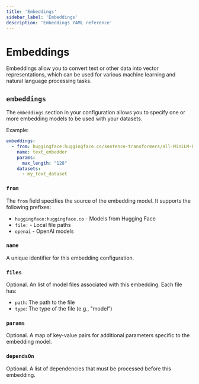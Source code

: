 ```yaml
---
title: 'Embeddings'
sidebar_label: 'Embeddings'
description: 'Embeddings YAML reference'
---
```


# Embeddings

Embeddings allow you to convert text or other data into vector representations, which can be used for various machine learning and natural language processing tasks.

## `embeddings`

The `embeddings` section in your configuration allows you to specify one or more embedding models to be used with your datasets.

Example:

```yaml
embeddings:
  - from: huggingface:huggingface.co/sentence-transformers/all-MiniLM-L6-v2:latest
    name: text_embedder
    params:
      max_length: "128"
    datasets:
      - my_text_dataset
```

### `from`

The `from` field specifies the source of the embedding model. It supports the following prefixes:

- `huggingface:huggingface.co` - Models from Hugging Face
- `file:` - Local file paths
- `openai` - OpenAI models

### `name`

A unique identifier for this embedding configuration.

### `files`

Optional. An list of model files associated with this embedding. Each file has:

- `path`: The path to the file
- `type`: The type of the file (e.g., "model")

### `params`

Optional. A map of key-value pairs for additional parameters specific to the embedding model.

### `dependsOn`

Optional. A list of dependencies that must be processed before this embedding.
